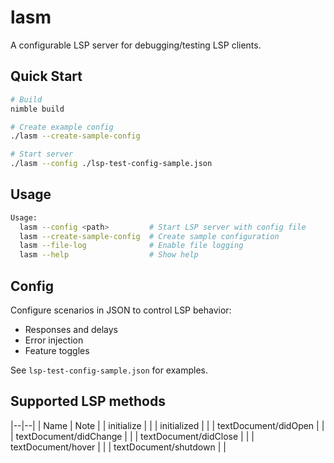 # lasm

A configurable LSP server for debugging/testing LSP clients.

## Quick Start

```bash
# Build
nimble build

# Create example config
./lasm --create-sample-config

# Start server
./lasm --config ./lsp-test-config-sample.json
```

## Usage

```bash
Usage:
  lasm --config <path>         # Start LSP server with config file
  lasm --create-sample-config  # Create sample configuration
  lasm --file-log              # Enable file logging
  lasm --help                  # Show help
```

## Config

Configure scenarios in JSON to control LSP behavior:
- Responses and delays
- Error injection
- Feature toggles

See `lsp-test-config-sample.json` for examples.

## Supported LSP methods

|--|--|
| Name | Note |
| initialize | |
| initialized | |
| textDocument/didOpen | |
| textDocument/didChange | |
| textDocument/didClose | |
| textDocument/hover | |
| textDocument/shutdown | |
